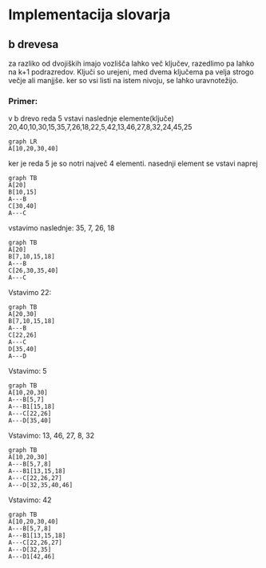 # Implementacija slovarja
## b drevesa
za razliko od dvojiških imajo vozlišča lahko več ključev, razedlimo pa lahko na k+1 podrazredov. Ključi so urejeni, med dvema ključema pa velja strogo večje ali manjjše. ker so vsi listi na istem nivoju, se lahko uravnotežijo.

### Primer:
v b drevo reda 5 vstavi naslednje elemente(ključe)
20,40,10,30,15,35,7,26,18,22,5,42,13,46,27,8,32,24,45,25
```mermaid
graph LR
A[10,20,30,40]
```
ker je reda 5 je so notri največ 4 elementi. nasednji element se vstavi naprej
```mermaid
graph TB
A[20]
B[10,15]
A---B
C[30,40]
A---C
```
vstavimo naslednje: 35, 7, 26, 18
```mermaid
graph TB
A[20]
B[7,10,15,18]
A---B
C[26,30,35,40]
A---C
```
Vstavimo 22:
```mermaid
graph TB
A[20,30]
B[7,10,15,18]
A---B
C[22,26]
A---C
D[35,40]
A---D
```
Vstavimo: 5
```mermaid
graph TB
A[10,20,30]
A---B[5,7]
A---B1[15,18]
A---C[22,26]
A---D[35,40]
```
Vstavimo: 13, 46, 27, 8, 32
```mermaid
graph TB
A[10,20,30]
A---B[5,7,8]
A---B1[13,15,18]
A---C[22,26,27]
A---D[32,35,40,46]
```
Vstavimo: 42
```mermaid
graph TB
A[10,20,30,40]
A---B[5,7,8]
A---B1[13,15,18]
A---C[22,26,27]
A---D[32,35]
A---D1[42,46]
```
